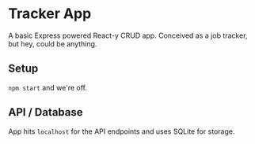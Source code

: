 # Tracker App 
A basic Express powered React-y CRUD app. Conceived as a job tracker, but hey, could be anything. 

## Setup 
`npm start` and we're off. 

## API / Database
App hits `localhost` for the API endpoints and uses SQLite for storage.